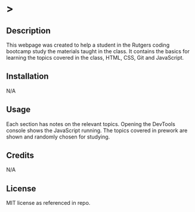 
# <Prework Study Guide Webpage>>

## Description

This webpage was created to help a student in the Rutgers coding bootcamp study the materials taught in the class.  It contains the basics for learning the topics covered in the class, HTML, CSS, Git and JavaScript.


## Installation

N/A

## Usage

Each section has notes on the relevant topics.  Opening the DevTools console shows the JavaScript running.  The topics covered in prework are shown and randomly chosen for studying.

## Credits

N/A

## License

MIT license as referenced in repo.